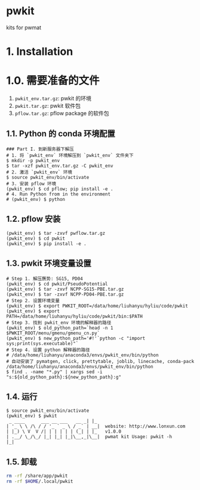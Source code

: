 # pwkit
kits for pwmat


# 1. Installation
# 1.0. 需要准备的文件
1. `pwkit_env.tar.gz`: pwkit 的环境
2. `pwkit.tar.gz`: pwkit 软件包
3. `pflow.tar.gz`: pflow package 的软件包

## 1.1. Python 的 conda 环境配置
```shell
### Part I. 到新服务器下解压
# 1. 将 `pwkit_env` 环境解压到 `pwkit_env` 文件夹下
$ mkdir -p pwkit_env
$ tar -xzf pwkit_env.tar.gz -C pwkit_env
# 2. 激活 `pwkit_env` 环境
$ source pwkit_env/bin/activate
# 3. 安装 pflow 环境
(pwkit_env) $ cd pflow; pip install -e .
# 4. Run Python from in the environment
# (pwkit_env) $ python
```

## 1.2. pflow 安装
```shell
(pwkit_env) $ tar -zxvf pwflow.tar.gz
(pwkit_env) $ cd pwkit
(pwkit_env) $ pip install -e .
```

## 1.3. pwkit 环境变量设置
```shell
# Step 1. 解压赝势: SG15, PD04
(pwkit_env) $ cd pwkit/PseudoPotential
(pwkit_env) $ tar -zxvf NCPP-SG15-PBE.tar.gz
(pwkit_env) $ tar -zxvf NCPP-PD04-PBE.tar.gz
# Step 2. 设置环境变量
(pwkit_env) $ export PWKIT_ROOT=/data/home/liuhanyu/hyliu/code/pwkit
(pwkit_env) $ export PATH=/data/home/liuhanyu/hyliu/code/pwkit/bin:$PATH
# Step 3. 找到 pwkit_env 环境的解释器的路径
(pwkit_env) $ old_python_path=`head -n 1 $PWKIT_ROOT/menu/gmenu/gmenu_cn.py`
(pwkit_env) $ new_python_path='#!'`python -c "import sys;print(sys.executable)"`
# Step 4. 设置 python 解释器的路径
# /data/home/liuhanyu/anaconda3/envs/pwkit_env/bin/python
# 自动安装了 pymatgen, click, prettytable, joblib, linecache, conda-pack
/data/home/liuhanyu/anaconda3/envs/pwkit_env/bin/python
$ find . -name "*.py" | xargs sed -i "s:${old_python_path}:${new_python_path}:g"
```

## 1.4. 运行
```shell
$ source pwkit_env/bin/activate
(pwkit_env) $ pwkit
 _ ____      ___ __ ___   __ _| |_
| '_ \ \ /\ / / '_ ` _ \ / _` | __|  website: http://www.lonxun.com
| |_) \ V  V /| | | | | | (_| | |_   v1.0.0
| .__/ \_/\_/ |_| |_| |_|\__,_|\__|  pwmat kit Usage: pwkit -h
|_|
```

## 1.5. 卸载
```bash
rm -rf /share/app/pwkit
rm -rf $HOME/.local/pwkit
```